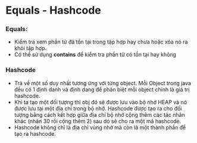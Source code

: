 # Equals - Hashcode
### Equals:
- Kiểm tra xem phần tử đã tồn tại trong tập hợp hay chưa hoặc xóa nó ra khỏi tập hợp.
- Có thể sử dụng **contains** để kiểm tra phần tử có tồn tại hay không
### Hashcode
- Trả về một số duy nhất tương ứng với từng object. Mỗi Object trong java đều có 1 định danh và định dang để phân biệt mỗi object chính là giá trị hashcode.
- Khi ta tạo một đối tượng thì obj đó sẽ được lưu vào bộ nhớ HEAP và nó được lưu tại một địa chỉ trong bộ nhớ. Hashcode được tạo ra cho đối tượng bằng cách kết hợp giữa địa chỉ bộ nhớ cộng thêm các tác nhân khác (nhân 30 rồi cộng thêm 2) sau dó sẽ cho ra một mã hashcode.
- Hashcode không chỉ là địa chỉ vùng nhớ mà còn là một thành phần để tạo ra hashcode.